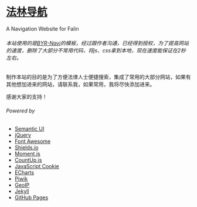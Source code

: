 # [法林导航](http://falin.xyz/)
A Navigation Website for Falin

###### 本站使用的是[BYR-Navi](http://byr123.irockbunny.com/)的模板，经过跟作者沟通，已经得到授权，为了提高网站的速度，删除了大部分不常用代码，将js、css拿到本地，现在速度能保证在2秒左右。

制作本站的目的是为了方便法律人士便捷搜索，集成了常用的大部分网站，如果有其他想加进来的网站，请联系我，如果常用，我将尽快添加进来。

感谢大家的支持！


###### Powered by
* [Semantic UI](http://semantic-ui.com/)
* [jQuery](http://jquery.com/)
* [Font Awesome](http://fontawesome.io/)
* [Shields.io](http://shields.io/)
* [Moment.js](http://momentjs.com/)
* [CountUp.js](http://inorganik.github.io/countUp.js/)
* [JavaScript Cookie](https://github.com/js-cookie/js-cookie)
* [ECharts](http://echarts.baidu.com/)
* [Piwik](https://piwik.org/)
* [GeoIP](http://www.maxmind.com)
* [Jekyll](http://jekyllrb.com/)
* [GitHub Pages](https://pages.github.com/)

